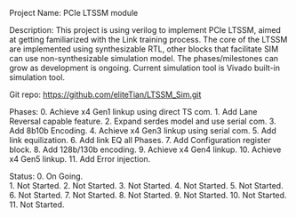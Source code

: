 Project Name:
    PCIe LTSSM module

Description:
    This project is using verilog to implement PCIe LTSSM, aimed at getting 
    familiarized with the Link training process. The core of the LTSSM are 
    implemented using synthesizable RTL, other blocks that facilitate SIM can
    use non-synthesizable simulation model.
    The phases/milestones can grow as development is ongoing.
    Current simulation tool is Vivado built-in simulation tool.

Git repo:
    https://github.com/eliteTian/LTSSM_Sim.git

Phases:
    0.  Achieve x4 Gen1 linkup using direct TS com.
    1.  Add Lane Reversal capable feature.
    2.  Expand serdes model and use serial com.
    3.  Add 8b10b Encoding.
    4.  Achieve x4 Gen3 linkup using serial com.
    5.  Add link equilization.
    6.  Add link EQ all Phases.
    7.  Add Configuration register block.
    8.  Add 128b/130b encoding.
    9.  Achieve x4 Gen4 linkup.
    10. Achieve x4 Gen5 linkup.
    11. Add Error injection.

Status:
    0.  On Going.   
    1.  Not Started.
    2.  Not Started. 
    3.  Not Started.
    4.  Not Started.
    5.  Not Started.
    6.  Not Started.
    7.  Not Started.
    8.  Not Started.
    9.  Not Started.
    10. Not Started.
    11. Not Started.
